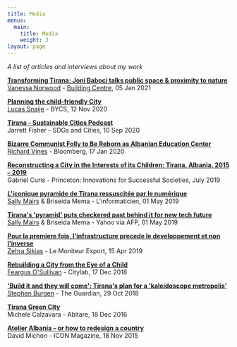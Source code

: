 ```yaml
---
title: Media
menus:
  main:
    title: Media
    weight: 3
layout: page
---
```

*A list of articles and interviews about my work*

**[Transforming Tirana: Joni Baboci talks public space & proximity to nature](https://www.buildingcentre.co.uk/news/articles/transforming-tirana)**<br/>[Vanessa Norwood](https://twitter.com/nessnorwood) - [Building Centre](https://www.buildingcentre.co.uk/), 05 Jan 2021 

**[Planning the child-friendly City](https://bycs.org/planning-the-child-friendly-city/)**<br/>[Lucas Snaije](https://twitter.com/lucas_snaije) - BYCS, 12 Nov 2020

**[Tirana - Sustainable Cities Podcast](https://open.spotify.com/episode/3ZdtvV5dcJWaQLwhWCmDeZ?si=V__VTChPScuSU8G9xOo-Ng)**<br/>Jarrett Fisher - SDGs and Cities, 10 Sep 2020

**[Bizarre Communist Folly to Be Reborn as Albanian Education Center](https://www.bloomberg.com/news/articles/2020-01-17/bizarre-communist-pyramid-reborn-as-albanian-education-center)**<br/>[Richard Vines](https://twitter.com/Richardvines) - Bloomberg, 17 Jan 2020

**[Reconstructing a City in the Interests of its Children: Tirana, Albania, 2015 – 2019](https://successfulsocieties.princeton.edu/publications/reconstructing-city-interests-its-children-tirana-albania-2015-%E2%80%93-2019)**<br/>Gabriel Curis - Princeton: Innovations for Successful Societies, July 2019

**[L'iconique pyramide de Tirana ressuscitée par le numérique](https://www.linformaticien.com/actualites/direct-afp/id/51918/l-iconique-pyramide-de-tirana-ressuscitee-par-le-numerique.aspx)**<br/>[Sally Mairs](https://twitter.com/ssmairs) & Briseida Mema - L'informaticien, 01 May 2019

**[Tirana's 'pyramid' puts checkered past behind it for new tech future ](https://news.yahoo.com/tiranas-pyramid-puts-checkered-past-behind-tech-future-022314433.html)**<br/>[Sally Mairs](https://twitter.com/ssmairs) & Briseida Mema - Yahoo via AFP, 01 May 2019

**[Pour la premiere fois, l'infrastructure precede le developpement et non l'inverse](https://twitter.com/dbaboci/status/1118592392205086720)**<br/>[Zehra Sikias](https://twitter.com/ZSikias) - Le Moniteur Export, 15 Apr 2019

**[Rebuilding a City from the Eye of a Child](https://www.citylab.com/equity/2018/12/kid-friendly-policy-tirana-urban-planning/578164/)**<br/>[Feargus O'Sullivan](https://twitter.com/FeargusOSull) - Citylab, 17 Dec 2018

**['Build it and they will come': Tirana's plan for a 'kaleidoscope metropolis'](https://www.theguardian.com/cities/2018/oct/29/tirana-2030-albania-capital-plan-erion-veliaj)**<br/>[Stephen Burgen](https://twitter.com/stephenburgen) - The Guardian, 29 Oct 2018

**[Tirana Green City](http://www.abitare.it/en/habitat-en/urban-design-en/2016/12/18/the-project-by-stefano-boeri-for-tirana/)**<br/>Michele Calzavara - Abitare, 18 Dec 2016

**[Atelier Albania – or how to redesign a country](https://www.iconeye.com/opinion/comment/item/12312-icon-150-new-mission-new-attitude)**<br/>David Michon - ICON Magazine, 18 Nov 2015